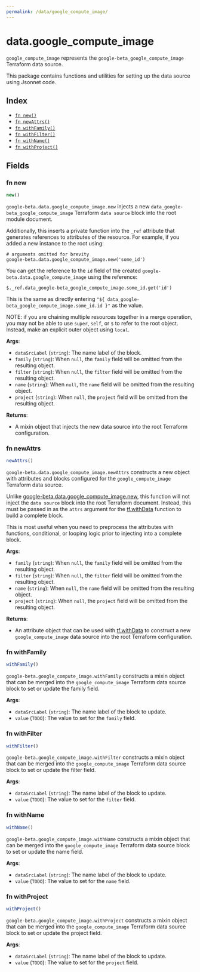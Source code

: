 ```yaml
---
permalink: /data/google_compute_image/
---
```


# data.google_compute_image

`google_compute_image` represents the `google-beta_google_compute_image` Terraform data source.



This package contains functions and utilities for setting up the data source using Jsonnet code.


## Index

* [`fn new()`](#fn-new)
* [`fn newAttrs()`](#fn-newattrs)
* [`fn withFamily()`](#fn-withfamily)
* [`fn withFilter()`](#fn-withfilter)
* [`fn withName()`](#fn-withname)
* [`fn withProject()`](#fn-withproject)

## Fields

### fn new

```ts
new()
```


`google-beta.data.google_compute_image.new` injects a new `data_google-beta_google_compute_image` Terraform `data source`
block into the root module document.

Additionally, this inserts a private function into the `_ref` attribute that generates references to attributes of the
resource. For example, if you added a new instance to the root using:

    # arguments omitted for brevity
    google-beta.data.google_compute_image.new('some_id')

You can get the reference to the `id` field of the created `google-beta.data.google_compute_image` using the reference:

    $._ref.data_google-beta_google_compute_image.some_id.get('id')

This is the same as directly entering `"${ data_google-beta_google_compute_image.some_id.id }"` as the value.

NOTE: if you are chaining multiple resources together in a merge operation, you may not be able to use `super`, `self`,
or `$` to refer to the root object. Instead, make an explicit outer object using `local`.

**Args**:
  - `dataSrcLabel` (`string`): The name label of the block.
  - `family` (`string`):  When `null`, the `family` field will be omitted from the resulting object.
  - `filter` (`string`):  When `null`, the `filter` field will be omitted from the resulting object.
  - `name` (`string`):  When `null`, the `name` field will be omitted from the resulting object.
  - `project` (`string`):  When `null`, the `project` field will be omitted from the resulting object.

**Returns**:
- A mixin object that injects the new data source into the root Terraform configuration.


### fn newAttrs

```ts
newAttrs()
```


`google-beta.data.google_compute_image.newAttrs` constructs a new object with attributes and blocks configured for the `google_compute_image`
Terraform data source.

Unlike [google-beta.data.google_compute_image.new](#fn-googlecomputeimagenew), this function will not inject the `data source`
block into the root Terraform document. Instead, this must be passed in as the `attrs` argument for the
[tf.withData](https://github.com/tf-libsonnet/core/tree/main/docs#fn-withdata) function to build a complete block.

This is most useful when you need to preprocess the attributes with functions, conditional, or looping logic prior to
injecting into a complete block.

**Args**:
  - `family` (`string`):  When `null`, the `family` field will be omitted from the resulting object.
  - `filter` (`string`):  When `null`, the `filter` field will be omitted from the resulting object.
  - `name` (`string`):  When `null`, the `name` field will be omitted from the resulting object.
  - `project` (`string`):  When `null`, the `project` field will be omitted from the resulting object.

**Returns**:
  - An attribute object that can be used with [tf.withData](https://github.com/tf-libsonnet/core/tree/main/docs#fn-withdata) to construct a new `google_compute_image` data source into the root Terraform configuration.


### fn withFamily

```ts
withFamily()
```

`google-beta.google_compute_image.withFamily` constructs a mixin object that can be merged into the `google_compute_image`
Terraform data source block to set or update the family field.



**Args**:
  - `dataSrcLabel` (`string`): The name label of the block to update.
  - `value` (`TODO`): The value to set for the `family` field.


### fn withFilter

```ts
withFilter()
```

`google-beta.google_compute_image.withFilter` constructs a mixin object that can be merged into the `google_compute_image`
Terraform data source block to set or update the filter field.



**Args**:
  - `dataSrcLabel` (`string`): The name label of the block to update.
  - `value` (`TODO`): The value to set for the `filter` field.


### fn withName

```ts
withName()
```

`google-beta.google_compute_image.withName` constructs a mixin object that can be merged into the `google_compute_image`
Terraform data source block to set or update the name field.



**Args**:
  - `dataSrcLabel` (`string`): The name label of the block to update.
  - `value` (`TODO`): The value to set for the `name` field.


### fn withProject

```ts
withProject()
```

`google-beta.google_compute_image.withProject` constructs a mixin object that can be merged into the `google_compute_image`
Terraform data source block to set or update the project field.



**Args**:
  - `dataSrcLabel` (`string`): The name label of the block to update.
  - `value` (`TODO`): The value to set for the `project` field.
